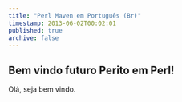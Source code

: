 ```yaml
---
title: "Perl Maven em Português (Br)"
timestamp: 2013-06-02T00:02:01
published: true
archive: false
---
```


##  Bem vindo futuro Perito em Perl!

<div class="main-content">
Olá, seja bem vindo.
</div>

